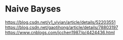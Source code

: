 # Naive Bayses

https://blog.csdn.net/v1_vivian/article/details/52203551<br>
https://blog.csdn.net/gaotihong/article/details/78803197<br>
https://www.cnblogs.com/jcchen1987/p/4424436.html<br>



